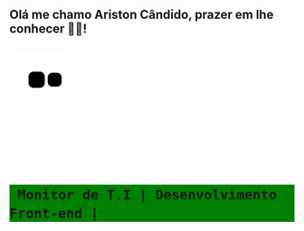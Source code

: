 ## Olá me chamo Ariston Cândido, prazer em lhe conhecer 🐱‍💻!

</div>
  
  ##
 
<div> 

 
  ![Snake animation](https://github.com/rafaballerini/rafaballerini/blob/output/github-contribution-grid-snake.svg)
 
 
 
</div>

  <h1 style="background-color: green;  ">
     
     Monitor de T.I | Desenvolvimento Front-end | 
  </h1>
 

